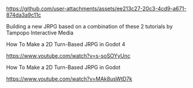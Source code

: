 https://github.com/user-attachments/assets/ee213c27-20c3-4cd9-a671-874da3a9c11c


Building a new JRPG based on a combination of these 2 tutorials by Tampopo Interactive Media

How To Make a 2D Turn-Based JRPG in Godot 4 

https://www.youtube.com/watch?v=s-soSOYyUnc

How To Make a 2D Turn-Based JRPG in Godot

https://www.youtube.com/watch?v=MAk8usWtD7k
